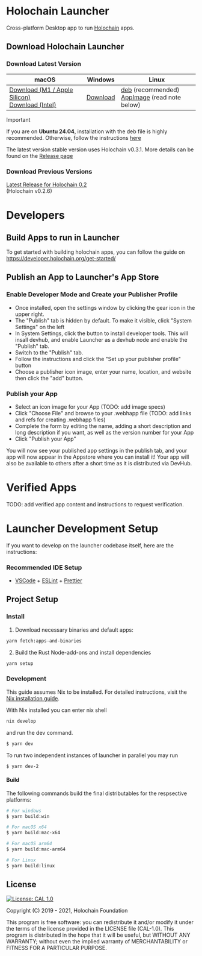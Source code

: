 # Holochain Launcher

Cross-platform Desktop app to run [Holochain](https://www.holochain.org) apps.

## Download Holochain Launcher

### Download Latest Version

| macOS | Windows | Linux |
| ----- | ------- | ----- |
| [Download (M1 / Apple Silicon)](https://github.com/holochain/launcher/releases/download/v0.300.2/holochain-launcher-0.3-0.300.2-arm64.dmg)<br> [Download (Intel)](https://github.com/holochain/launcher/releases/download/v0.300.2/holochain-launcher-0.3-0.300.2-x64.dmg) | [Download](https://github.com/holochain/launcher/releases/download/v0.300.2/holochain-launcher-0.3-0.300.2-setup.exe) | [deb](https://github.com/holochain/launcher/releases/download/v0.300.2/holochain-launcher-0.3_0.300.2_amd64.deb) (recommended) <br> [AppImage](https://github.com/holochain/launcher/releases/download/v0.300.2/holochain-launcher-0.3-0.300.2.AppImage) (read note below) |

> [!IMPORTANT]
> If you are on **Ubuntu 24.04**, installation with the deb file is highly recommended. Otherwise, follow the instructions [here](./docs/ubuntu-24.md)

The latest version stable version uses Holochain v0.3.1. More details can be found on the [Release page](https://github.com/holochain/launcher-electron/releases/tag/v0.300.2)



### Download Previous Versions

[Latest Release for Holochain 0.2](https://github.com/holochain/launcher/releases/tag/v0.11.5)<br>(Holochain v0.2.6)


# Developers

## Build Apps to run in Launcher

To get started with building holochain apps, you can follow the guide on https://developer.holochain.org/get-started/

## Publish an App to Launcher's App Store

### Enable Developer Mode and Create your Publisher Profile
- Once installed, open the settings window by clicking the gear icon in the upper right.
- The "Publish" tab is hidden by default.  To make it visible, click "System Settings" on the left
- In System Settings, click the button to install developer tools.  This will insall devhub, and enable Launcher as a devhub node and enable the "Publish" tab.
- Switch to the "Publish" tab.
- Follow the instructions and click the "Set up your publisher profile" button
- Choose a publisher icon image, enter your name, location, and website then click the "add" button.

### Publish your App
- Select an icon image for your App (TODO: add image specs)
- Click "Choose File" and browse to your .webhapp file (TODO: add links and refs for creating .webhapp files)
- Complete the form by editing the name, adding a short description and long description if you want, as well as the version number for your App
- Click "Publish your App"

You will now see your published app settings in the publish tab, and your app will now appear in the Appstore where you can install it!  Your app will also be available to others after a short time as it is distributed via DevHub.

# Verified Apps
TODO: add verified app content and instructions to request verification.

# Launcher Development Setup

If you want to develop on the launcher codebase itself, here are the instructions:

### Recommended IDE Setup

- [VSCode](https://code.visualstudio.com/) + [ESLint](https://marketplace.visualstudio.com/items?itemName=dbaeumer.vscode-eslint) + [Prettier](https://marketplace.visualstudio.com/items?itemName=esbenp.prettier-vscode)

## Project Setup

### Install

1. Download necessary binaries and default apps:

```bash
yarn fetch:apps-and-binaries
```

2. Build the Rust Node-add-ons and install dependencies

```bash
yarn setup
```

### Development

This guide assumes Nix to be installed. For detailed instructions, visit the [Nix installation guide](https://nixos.org/manual/nix/stable/#chap-installation).

With Nix installed you can enter nix shell

```bash
nix develop
```

and run the dev command.

```bash
$ yarn dev
```

To run two independent instances of launcher in parallel you may run

```bash
$ yarn dev-2
```

#### Build

The following commands build the final distributables for the respsective platforms:

```bash
# For windows
$ yarn build:win

# For macOS x64
$ yarn build:mac-x64

# For macOS arm64
$ yarn build:mac-arm64

# For Linux
$ yarn build:linux
```

## License

[![License: CAL 1.0](https://img.shields.io/badge/License-CAL%201.0-blue.svg)](https://github.com/holochain/cryptographic-autonomy-license)

Copyright (C) 2019 - 2021, Holochain Foundation

This program is free software: you can redistribute it and/or modify it under the terms of the license
provided in the LICENSE file (CAL-1.0). This program is distributed in the hope that it will be useful,
but WITHOUT ANY WARRANTY; without even the implied warranty of MERCHANTABILITY or FITNESS FOR A PARTICULAR
PURPOSE.
